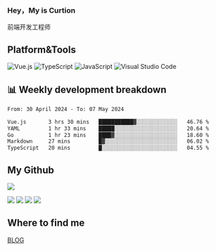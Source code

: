### Hey，My is Curtion
前端开发工程师
## Platform&Tools

![Vue.js](https://img.shields.io/badge/-Vue.js-4FC08D?style=flat-square&logo=Vue.js&logoColor=white)
![TypeScript](https://img.shields.io/badge/-TypeScript-007ACC?style=flat-square&logo=typescript&logoColor=white)
![JavaScript](https://img.shields.io/badge/-JavaScript-F7DF1E?style=flat-square&logo=javascript&logoColor=black)
![Visual Studio Code](https://img.shields.io/badge/-VSCode-007ACC?style=flat-square&logo=Visual-Studio-Code&logoColor=white)

## 📊 Weekly development breakdown

<!--START_SECTION:waka-->

```txt
From: 30 April 2024 - To: 07 May 2024

Vue.js       3 hrs 30 mins   ███████████▓░░░░░░░░░░░░░   46.76 %
YAML         1 hr 33 mins    █████░░░░░░░░░░░░░░░░░░░░   20.64 %
Go           1 hr 23 mins    ████▓░░░░░░░░░░░░░░░░░░░░   18.60 %
Markdown     27 mins         █▓░░░░░░░░░░░░░░░░░░░░░░░   06.02 %
TypeScript   20 mins         █░░░░░░░░░░░░░░░░░░░░░░░░   04.55 %
```

<!--END_SECTION:waka-->

## My Github

![](http://github-profile-summary-cards.vercel.app/api/cards/profile-details?username=curtion&theme=nord_bright)

![](http://github-profile-summary-cards.vercel.app/api/cards/stats?username=curtion&theme=nord_bright)
![](http://github-profile-summary-cards.vercel.app/api/cards/productive-time?username=curtion&theme=nord_bright&utcOffset=8)
![](http://github-profile-summary-cards.vercel.app/api/cards/repos-per-language?username=curtion&theme=nord_bright)
![](http://github-profile-summary-cards.vercel.app/api/cards/most-commit-language?username=curtion&theme=nord_bright)

## Where to find me

[BLOG](https://blog.3gxk.net)
